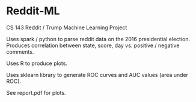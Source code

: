 # Reddit-ML
CS 143 Reddit / Trump Machine Learning Project


Uses spark / python to parse reddit data on the 2016 presidential election. Produces correlation between state, score, day vs. positive / negative comments. 

Uses R to produce plots.

Uses sklearn library to generate ROC curves and AUC values (area under ROC).

See report.pdf for plots.
